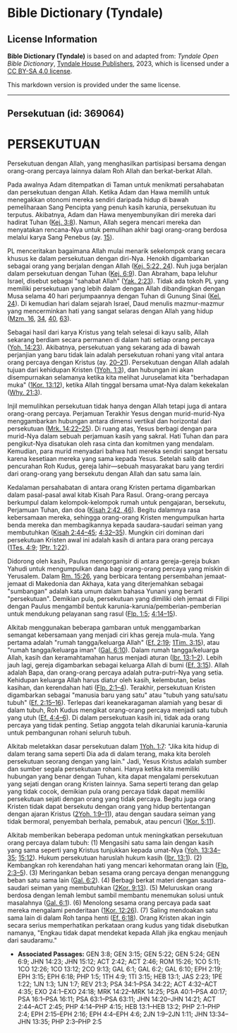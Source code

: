 # Bible Dictionary (Tyndale)

## License Information

**Bible Dictionary (Tyndale)** is based on and adapted from: _Tyndale Open Bible Dictionary_, [Tyndale House Publishers](https://tyndaleopenresources.com/), 2023, which is licensed under a [CC BY-SA 4.0 license](https://creativecommons.org/licenses/by-sa/4.0/legalcode.en).

This markdown version is provided under the same license.



--------------------------------

## Persekutuan (id: 369064)

PERSEKUTUAN
===========

Persekutuan dengan Allah, yang menghasilkan partisipasi bersama dengan orang\-orang percaya lainnya dalam Roh Allah dan berkat\-berkat Allah.

Pada awalnya Adam ditempatkan di Taman untuk menikmati persahabatan dan persekutuan dengan Allah. Ketika Adam dan Hawa memilih untuk menegakkan otonomi mereka sendiri daripada hidup di bawah pemeliharaan Sang Pencipta yang penuh kasih karunia, persekutuan itu terputus. Akibatnya, Adam dan Hawa menyembunyikan diri mereka dari hadirat Tuhan ([Kej. 3:8](https://ref.ly/Gen3:8)). Namun, Allah segera mencari mereka dan menyatakan rencana\-Nya untuk pemulihan akhir bagi orang\-orang berdosa melalui karya Sang Penebus (ay. [15](https://ref.ly/Gen3:15)).

PL menceritakan bagaimana Allah mulai menarik sekelompok orang secara khusus ke dalam persekutuan dengan diri\-Nya. Henokh digambarkan sebagai orang yang berjalan dengan Allah ([Kej. 5:22, 24](https://ref.ly/Gen5:22,Gen5:24)). Nuh juga berjalan dalam persekutuan dengan Tuhan ([Kej. 6:9](https://ref.ly/Gen6:9)). Dan Abraham, bapa leluhur Israel, disebut sebagai "sahabat Allah" ([Yak. 2:23](https://ref.ly/Jas2:23)). Tidak ada tokoh PL yang memiliki persekutuan yang lebih dalam dengan Allah dibandingkan dengan Musa selama 40 hari perjumpaannya dengan Tuhan di Gunung Sinai ([Kel. 24](https://ref.ly/Exod24:1-Exod24:18)). Di kemudian hari dalam sejarah Israel, Daud menulis mazmur\-mazmur yang mencerminkan hati yang sangat selaras dengan Allah yang hidup ([Mzm. 16](https://ref.ly/Ps16:1-Ps16:11), [34](https://ref.ly/Ps34:1-Ps34:22), [40](https://ref.ly/Ps40:1-Ps40:17), [63](https://ref.ly/Ps63:1-Ps63:11)).

Sebagai hasil dari karya Kristus yang telah selesai di kayu salib, Allah sekarang berdiam secara permanen di dalam hati setiap orang percaya ([Yoh. 14:23](https://ref.ly/John14:23)). Akibatnya, persekutuan yang sekarang ada di bawah perjanjian yang baru tidak lain adalah persekutuan rohani yang vital antara orang percaya dengan Kristus (ay. [20–21](https://ref.ly/John14:20-John14:21)). Persekutuan dengan Allah adalah tujuan dari kehidupan Kristen ([1Yoh. 1:3](https://ref.ly/1John1:3)), dan hubungan ini akan disempurnakan selamanya ketika kita melihat Juruselamat kita "berhadapan muka" ([1Kor. 13:12](https://ref.ly/1Cor13:12)), ketika Allah tinggal bersama umat\-Nya dalam kekekalan ([Why. 21:3](https://ref.ly/Rev21:3)).

Injil memulihkan persekutuan tidak hanya dengan Allah tetapi juga di antara orang\-orang percaya. Perjamuan Terakhir Yesus dengan murid\-murid\-Nya menggambarkan hubungan antara dimensi vertikal dan horizontal dari persekutuan ([Mrk. 14:22–25](https://ref.ly/Mark14:22-Mark14:25)). Di ruang atas, Yesus berbagi dengan para murid\-Nya dalam sebuah perjamuan kasih yang sakral. Hati Tuhan dan para pengikut\-Nya disatukan oleh rasa cinta dan komitmen yang mendalam. Kemudian, para murid menyadari bahwa hati mereka sendiri sangat bersatu karena kesetiaan mereka yang sama kepada Yesus. Setelah salib dan pencurahan Roh Kudus, gereja lahir—sebuah masyarakat baru yang terdiri dari orang\-orang yang bersekutu dengan Allah dan satu sama lain.

Kedalaman persahabatan di antara orang Kristen pertama digambarkan dalam pasal\-pasal awal kitab Kisah Para Rasul. Orang\-orang percaya berkumpul dalam kelompok\-kelompok rumah untuk pengajaran, bersekutu, Perjamuan Tuhan, dan doa ([Kisah 2:42, 46](https://ref.ly/Acts2:42,Acts2:46)). Begitu dalamnya rasa kebersamaan mereka, sehingga orang\-orang Kristen mengumpulkan harta benda mereka dan membagikannya kepada saudara\-saudari seiman yang membutuhkan ([Kisah 2:44–45](https://ref.ly/Acts2:44-Acts2:45); [4:32–35](https://ref.ly/Acts4:32-Acts4:35)). Mungkin ciri dominan dari persekutuan Kristen awal ini adalah kasih di antara para orang percaya ([1Tes. 4:9](https://ref.ly/1Thess4:9); [1Ptr. 1:22](https://ref.ly/1Pet1:22)).

Didorong oleh kasih, Paulus mengorganisir di antara gereja\-gereja bukan Yahudi untuk mengumpulkan dana bagi orang\-orang percaya yang miskin di Yerusalem. Dalam [Rm. 15:26](https://ref.ly/Rom15:26), yang berbicara tentang persembahan jemaat\-jemaat di Makedonia dan Akhaya, kata yang diterjemahkan sebagai "sumbangan" adalah kata umum dalam bahasa Yunani yang berarti "persekutuan". Demikian pula, persekutuan yang dimiliki oleh jemaat di Filipi dengan Paulus mengambil bentuk karunia\-karunia/pemberian\-pemberian untuk mendukung pelayanan sang rasul ([Flp. 1:5](https://ref.ly/Phil1:5); [4:14–15](https://ref.ly/Phil4:14-Phil4:15)).

Alkitab menggunakan beberapa gambaran untuk menggambarkan semangat kebersamaan yang menjadi ciri khas gereja mula\-mula. Yang pertama adalah "rumah tangga/keluarga Allah" ([Ef. 2:19](https://ref.ly/Eph2:19); [1Tim. 3:15](https://ref.ly/1Tim3:15)), atau "rumah tangga/keluarga iman" ([Gal. 6:10](https://ref.ly/Gal6:10)). Dalam rumah tangga/keluarga Allah, kasih dan keramahtamahan harus menjadi aturan ([Ibr. 13:1–2](https://ref.ly/Heb13:1-Heb13:2)). Lebih jauh lagi, gereja digambarkan sebagai keluarga Allah di bumi ([Ef. 3:15](https://ref.ly/Eph3:15)). Allah adalah Bapa, dan orang\-orang percaya adalah putra\-putri\-Nya yang setia. Kehidupan keluarga Allah harus diatur oleh kasih, kelembutan, belas kasihan, dan kerendahan hati ([Flp. 2:1–4](https://ref.ly/Phil2:1-Phil2:4)). Terakhir, persekutuan Kristen digambarkan sebagai "manusia baru yang satu" atau "tubuh yang satu/satu tubuh" ([Ef. 2:15–16](https://ref.ly/Eph2:15-Eph2:16)). Terlepas dari keanekaragaman alamiah yang besar di dalam tubuh, Roh Kudus mengikat orang\-orang percaya menjadi satu tubuh yang utuh ([Ef. 4:4–6](https://ref.ly/Eph4:4-Eph4:6)). Di dalam persekutuan kasih ini, tidak ada orang percaya yang tidak penting. Setiap anggota telah dikaruniai karunia\-karunia untuk pembangunan rohani seluruh tubuh.

Alkitab meletakkan dasar persekutuan dalam [1Yoh. 1:7](https://ref.ly/1John1:7): "Jika kita hidup di dalam terang sama seperti Dia ada di dalam terang, maka kita beroleh persekutuan seorang dengan yang lain." Jadi, Yesus Kristus adalah sumber dan sumber segala persekutuan rohani. Hanya ketika kita memiliki hubungan yang benar dengan Tuhan, kita dapat mengalami persekutuan yang sejati dengan orang Kristen lainnya. Sama seperti terang dan gelap yang tidak cocok, demikian pula orang percaya tidak dapat memiliki persekutuan sejati dengan orang yang tidak percaya. Begitu juga orang Kristen tidak dapat bersekutu dengan orang yang hidup bertentangan dengan ajaran Kristus ([2Yoh. 1:9–11](https://ref.ly/2John1:9-2John1:11)), atau dengan saudara seiman yang tidak bermoral, penyembah berhala, pemabuk, atau pencuri ([1Kor. 5:11](https://ref.ly/1Cor5:11)).

Alkitab memberikan beberapa pedoman untuk meningkatkan persekutuan orang percaya dalam tubuh: (1\) Mengasihi satu sama lain dengan kasih yang sama seperti yang Kristus tunjukkan kepada umat\-Nya ([Yoh. 13:34–35](https://ref.ly/John13:34-John13:35); [15:12](https://ref.ly/John15:12)). Hukum persekutuan haruslah hukum kasih ([Ibr. 13:1](https://ref.ly/Heb13:1)). (2\) Kembangkan roh kerendahan hati yang mencari kehormatan orang lain ([Flp. 2:3–5](https://ref.ly/Phil2:3-Phil2:5)). (3\) Meringankan beban sesama orang percaya dengan menanggung beban satu sama lain ([Gal. 6:2](https://ref.ly/Gal6:2)). (4\) Berbagi berkat materi dengan saudara\-saudari seiman yang membutuhkan ([2Kor. 9:13](https://ref.ly/2Cor9:13)). (5\) Meluruskan orang berdosa dengan lemah lembut sambil membantu menemukan solusi untuk masalahnya ([Gal. 6:1](https://ref.ly/Gal6:1)). (6\) Menolong sesama orang percaya pada saat mereka mengalami penderitaan ([1Kor. 12:26](https://ref.ly/1Cor12:26)). (7\) Saling mendoakan satu sama lain di dalam Roh tanpa henti ([Ef. 6:18](https://ref.ly/Eph6:18)). Orang Kristen akan ingin secara serius memperhatikan perkataan orang kudus yang tidak disebutkan namanya, "Engkau tidak dapat mendekat kepada Allah jika engkau menjauh dari saudaramu."

* **Associated Passages:** GEN 3:8; GEN 3:15; GEN 5:22; GEN 5:24; GEN 6:9; JHN 14:23; JHN 15:12; ACT 2:42; ACT 2:46; ROM 15:26; 1CO 5:11; 1CO 12:26; 1CO 13:12; 2CO 9:13; GAL 6:1; GAL 6:2; GAL 6:10; EPH 2:19; EPH 3:15; EPH 6:18; PHP 1:5; 1TH 4:9; 1TI 3:15; HEB 13:1; JAS 2:23; 1PE 1:22; 1JN 1:3; 1JN 1:7; REV 21:3; PSA 34:1–PSA 34:22; ACT 4:32–ACT 4:35; EXO 24:1–EXO 24:18; MRK 14:22–MRK 14:25; PSA 40:1–PSA 40:17; PSA 16:1–PSA 16:11; PSA 63:1–PSA 63:11; JHN 14:20–JHN 14:21; ACT 2:44–ACT 2:45; PHP 4:14–PHP 4:15; HEB 13:1–HEB 13:2; PHP 2:1–PHP 2:4; EPH 2:15–EPH 2:16; EPH 4:4–EPH 4:6; 2JN 1:9–2JN 1:11; JHN 13:34–JHN 13:35; PHP 2:3–PHP 2:5

